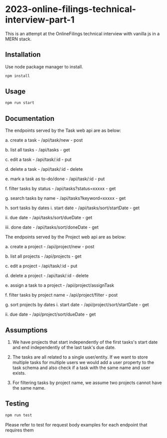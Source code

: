 # 2023-online-filings-technical-interview-part-1

This is an attempt at the OnlineFilings technical interview with vanilla js in a MERN stack.

## Installation

Use node package manager to install.

```bash
npm install
```

## Usage

```bash
npm run start
```

## Documentation

The endpoints served by the Task web api are as below:

a.  create a task - /api/task/new - post

b.  list all tasks - /api/tasks - get

c.  edit a task - /api/task/:id - put

d.  delete a task - /api/task/:id - delete

e.  mark a task as to-do/done - /api/task/:id  - put

f.  filter tasks by status - /api/tasks?status=xxxxx  - get

g.  search tasks by name - /api/tasks?keyword=xxxxx - get

h.  sort tasks by dates i.  start date  - /api/tasks/sort/startDate - get

ii.  due date - /api/tasks/sort/dueDate - get

iii.  done date - /api/tasks/sort/doneDate - get



The endpoints served by the Project web api are as below:

a.  create a project - /api/project/new - post

b.  list all projects - /api/projects - get

c.  edit a project - /api/task/:id - put

d.  delete a project - /api/task/:id - delete

e.  assign a task to a project - /api/project/assignTask

f.  filter tasks by project name - /api/project/filter - post

g.  sort projects by dates i.  start date - /api/project/sort/startDate - get

ii.  due date - /api/project/sort/dueDate - get

## Assumptions

1. We have projects that start independently of the first tasks's start date and end independently of the last task's due date.

2. The tasks are all related to a single user/entity. If we want to store multiple tasks for multiple users we would add a user property to the task schema and also check if a task with the same name and user exists.

3. For filtering tasks by project name, we assume two projects cannot have the same name.


## Testing

```bash
npm run test
```

Please refer to test for request body examples for each endpoint that requires them
